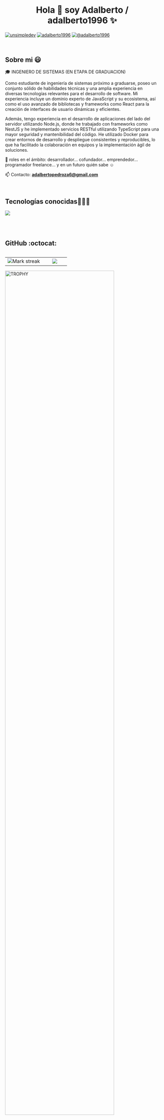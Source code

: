 <h1 align="center">Hola 👋  soy Adalberto / adalberto1996 ✨ </h1> 

<p align="left">
<a href="https://linkedin.com/in/adalberto-manuel-pedroza-leiva-5509b4114" target="blank"><img align="center" src="https://img.shields.io/badge/LinkedIn-0077B5?style=for-the-badge&logo=linkedin&logoColor=white" alt="unsimpledev"/></a>
<a href="https://fb.com/adalberto.pedrozaleiva" target="blank"><img align="center" src="https://img.shields.io/badge/Facebook-1877F2?style=for-the-badge&logo=facebook&logoColor=white" alt="adalberto1996"  /></a>
<a href = "mailto:adalbertopedroza6@gmail.com" target="blank"><img align="center" src="https://img.shields.io/badge/Gmail-D14836?style=for-the-badge&logo=gmail&logoColor=white" alt="@adalberto1996"  /></a>
  </p>
<br>
<h2>Sobre mi 😃</h2>
<!--Intro start-->

<p align="left">
🎓 INGENIERO DE SISTEMAS (EN ETAPA DE GRADUACION)

Como estudiante de ingeniería de sistemas próximo a graduarse, poseo un conjunto sólido de habilidades técnicas y una amplia experiencia en diversas tecnologías relevantes para el desarrollo de software. Mi experiencia incluye un dominio experto de JavaScript y su ecosistema, así como el uso avanzado de bibliotecas y frameworks como React para la creación de interfaces de usuario dinámicas y eficientes.

Además, tengo experiencia en el desarrollo de aplicaciones del lado del servidor utilizando Node.js, donde he trabajado con frameworks como NestJS y he implementado servicios RESTful utilizando TypeScript para una mayor seguridad y mantenibilidad del código. He utilizado Docker para crear entornos de desarrollo y despliegue consistentes y reproducibles, lo que ha facilitado la colaboración en equipos y la implementación ágil de soluciones.

📝 roles en el ámbito: desarrollador... cofundador... emprendedor... programador freelance... y en un futuro quién sabe ☺️

📫 Contacto: **adalbertopedroza6@gmail.com**
<!--Intro end-->
  </p>
<br>

<h2 >Tecnologías conocidas👨🏻‍💻</h2>
<!--tech stack icons-->
<p align="left">
  <a href="https://skillicons.dev">
    <img src="https://skillicons.dev/icons?i=nodejs,nestjs,ts,c,cpp,java,vite,react,css,tailwind,bootstrap,html,js,mysql,postgresql,mongo,git,github,yarn,docker,postman,eclipse,vscode,linux&perline=12" />
  </a>
</p>
<br>
<br>

<h2>GitHub :octocat:</h2>
<!--- stats & Trophy (start) -->
<p align="center">
  <!--- stats (start) -->
<table align="left">
<tr border="none">
<td width="60%" align="center">

<!--  <img  align="center"  src="https://github-readme-stats.vercel.app/api?username=adalberto1996&theme=dark&show_icons=true&count_private=true" />
  <br></br> -->
  <img  title="🔥 Get streak stats for your profile at git.io/streak-stats" alt="Mark streak" src="https://github-readme-streak-stats.herokuapp.com/?user=unsimpledev&theme=dark&hide_border=false" /> 
</td>

<td width="60%" align="center">

  <img  align="center"  src="https://github-readme-stats.anuraghazra1.vercel.app/api/top-langs/?username=adalberto1996&theme=dark&hide_border=false&no-bg=true&no-frame=true&langs_count=10"/>

  </td>
</tr>
</table>
<!--- stats (end) -->

<!--- trophy (start) -->
<div align=left>
  <a href="https://github.com/ryo-ma/github-profile-trophy" title="Go to Source">
      <img align="center" width=84% src="https://github-profile-trophy.vercel.app/?username=adalberto1996&theme=radical&row=1&column=7&margin-h=15&margin-w=5&no-bg=true" alt="TROPHY" />
    </a>
</div>
<!--- trophy (start) -->


</p>        
<!--- stats (end) -->

<!--
**adalberto1996/adalberto1996** is a ✨ _special_ ✨ repository because its `README.md` (this file) appears on your GitHub profile.

Here are some ideas to get you started:

- 🔭 I’m currently working on ...
- 🌱 I’m currently learning ...
- 👯 I’m looking to collaborate on ...
- 🤔 I’m looking for help with ...
- 💬 Ask me about ...
- 📫 How to reach me: ...
- 😄 Pronouns: ...
- ⚡ Fun fact: ...
-->
